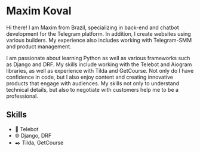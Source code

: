 # Maxim Koval
Hi there! I am Maxim from Brazil, specializing in back-end and chatbot development for the Telegram platform. In addition, I create websites using various builders. My experience also includes working with Telegram-SMM and product management.

I am passionate about learning Python as well as various frameworks such as Django and DRF. My skills include working with the Telebot and Aiogram libraries, as well as experience with Tilda and GetCourse. Not only do I have confidence in code, but I also enjoy content and creating innovative products that engage with audiences. My skills not only to understand technical details, but also to negotiate with customers help me to be a professional.

## Skills
- 📨 Telebot
- 🌐 Django, DRF
- ✒️ Tilda, GetCourse
